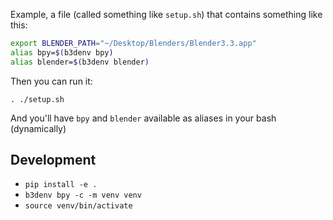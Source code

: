 Example, a file (called something like `setup.sh`) that contains something like this:

```bash
export BLENDER_PATH="~/Desktop/Blenders/Blender3.3.app"
alias bpy=$(b3denv bpy)
alias blender=$(b3denv blender)
```

Then you can run it:

`. ./setup.sh`

And you'll have `bpy` and `blender` available as aliases in your bash (dynamically)

## Development
- `pip install -e .`
- `b3denv bpy -c -m venv venv`
- `source venv/bin/activate`